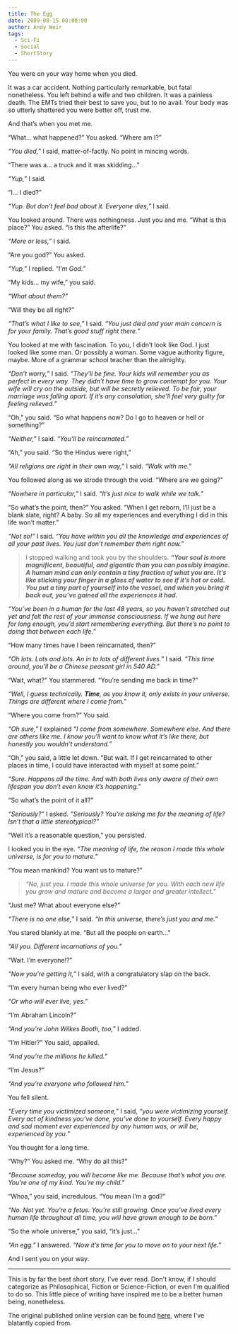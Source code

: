```yaml
---
title: The Egg
date: 2009-08-15 00:00:00
author: Andy Weir
tags:
  - Sci-Fi
  - Social
  - ShortStory
---
```


You were on your way home when you died.

It was a car accident. Nothing particularly remarkable, but fatal nonetheless. You left behind a wife and two children. It was a painless death. The EMTs tried their best to save you, but to no avail. Your body was so utterly shattered you were better off, trust me.

And that’s when you met me.

“What… what happened?” You asked. “Where am I?”

*“You died,”* I said, matter-of-factly. No point in mincing words.

“There was a… a truck and it was skidding…”

*“Yup,”* I said.

“I… I died?”

*“Yup. But don’t feel bad about it. Everyone dies,”* I said.

You looked around. There was nothingness. Just you and me. “What is this place?” You asked. “Is this the afterlife?”

*“More or less,”* I said.

“Are you god?” You asked.

*“Yup,”* I replied. *“I’m God.”*

“My kids… my wife,” you said.

*“What about them?”*

“Will they be all right?”

*“That’s what I like to see,”* I said. *“You just died and your main concern is for your family. That’s good stuff right there.”*

You looked at me with fascination. To you, I didn’t look like God. I just looked like some man. Or possibly a woman. Some vague authority figure, maybe. More of a grammar school teacher than the almighty.

*“Don’t worry,”* I said. *“They’ll be fine. Your kids will remember you as perfect in every way. They didn’t have time to grow contempt for you. Your wife will cry on the outside, but will be secretly relieved. To be fair, your marriage was falling apart. If it’s any consolation, she’ll feel very guilty for feeling relieved.”*

“Oh,” you said. “So what happens now? Do I go to heaven or hell or something?”

*“Neither,”* I said. *“You’ll be reincarnated.”*

“Ah,” you said. “So the Hindus were right,”

*“All religions are right in their own way,”* I said. *“Walk with me.”*

You followed along as we strode through the void. “Where are we going?”

*“Nowhere in particular,”* I said. *“It’s just nice to walk while we talk.”*

“So what’s the point, then?” You asked. “When I get reborn, I’ll just be a blank slate, right? A baby. So all my experiences and everything I did in this life won’t matter.”

*“Not so!”* I said. *“You have within you all the knowledge and experiences of all your past lives. You just don’t remember them right now.”*

> I stopped walking and took you by the shoulders. ***“Your soul is more magnificent, beautiful, and gigantic than you can possibly imagine. A human mind can only contain a tiny fraction of what you are. It’s like sticking your finger in a glass of water to see if it’s hot or cold. You put a tiny part of yourself into the vessel, and when you bring it back out, you’ve gained all the experiences it had.***
>

*“You’ve been in a human for the last 48 years, so you haven’t stretched out yet and felt the rest of your immense consciousness. If we hung out here for long enough, you’d start remembering everything. But there’s no point to doing that between each life.”*

“How many times have I been reincarnated, then?”

*“Oh lots. Lots and lots. An in to lots of different lives.”* I said. *“This time around, you’ll be a Chinese peasant girl in 540 AD.”*

“Wait, what?” You stammered. “You’re sending me back in time?”

*“Well, I guess technically. **Time**, as you know it, only exists in your universe. Things are different where I come from.”*

“Where you come from?” You said.

*“Oh sure,”* I explained *“I come from somewhere. Somewhere else. And there are others like me. I know you’ll want to know what it’s like there, but honestly you wouldn’t understand.”*

“Oh,” you said, a little let down. “But wait. If I get reincarnated to other places in time, I could have interacted with myself at some point.”

*“Sure. Happens all the time. And with both lives only aware of their own lifespan you don’t even know it’s happening.”*

“So what’s the point of it all?”

*“Seriously?”* I asked. *“Seriously? You’re asking me for the meaning of life? Isn’t that a little stereotypical?”*

“Well it’s a reasonable question,” you persisted.

I looked you in the eye. *“The meaning of life, the reason I made this whole universe, is for you to mature.”*

“You mean mankind? You want us to mature?”

> *“No, just you. I made this whole universe for you. With each new life you grow and mature and become a larger and greater intellect.”*

“Just me? What about everyone else?”

*“There is no one else,”* I said. *“In this universe, there’s just you and me.”*

You stared blankly at me. “But all the people on earth…”

*“All you. Different incarnations of you.”*

“Wait. I’m everyone!?”

*“Now you’re getting it,”* I said, with a congratulatory slap on the back.

“I’m every human being who ever lived?”

*“Or who will ever live, yes.”*

“I’m Abraham Lincoln?”

*“And you’re John Wilkes Booth, too,”* I added.

“I’m Hitler?” You said, appalled.

*“And you’re the millions he killed.”*

“I’m Jesus?”

*“And you’re everyone who followed him.”*

You fell silent.

*“Every time you victimized someone,”* I said, *“you were victimizing yourself. Every act of kindness you’ve done, you’ve done to yourself. Every happy and sad moment ever experienced by any human was, or will be, experienced by you.”*

You thought for a long time.

“Why?” You asked me. “Why do all this?”

*“Because someday, you will become like me. Because that’s what you are. You’re one of my kind. You’re my child.”*

“Whoa,” you said, incredulous. “You mean I’m a god?”

*“No. Not yet. You’re a fetus. You’re still growing. Once you’ve lived every human life throughout all time, you will have grown enough to be born.”*

“So the whole universe,” you said, “it’s just…”

*“An egg.”* I answered. *“Now it’s time for you to move on to your next life.”*

And I sent you on your way.

---

This is by far the best short story, I've ever read. Don't know, if I should categorize as Philosophical, Fiction or Science-Fiction, or even I'm qualified to do so. This little piece of writing have inspired me to be a better human being, nonetheless.

The original published online version can be found [here](http://galactanet.com/oneoff/theegg_mod.html), where I've blatantly copied from.